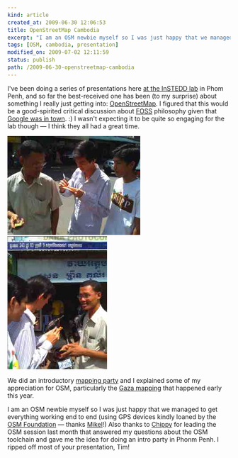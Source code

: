 ```yaml
---
kind: article
created_at: 2009-06-30 12:06:53
title: OpenStreetMap Cambodia
excerpt: "I am an OSM newbie myself so I was just happy that we managed to get everything working end to end..."
tags: [OSM, cambodia, presentation]
modified_on: 2009-07-02 12:11:59
status: publish 
path: /2009-06-30-openstreetmap-cambodia
---
```


I've been doing a series of presentations here <a href="/2009/06/29/sustainable-interaction-design-in-cambodia/">at the InSTEDD lab</a> in Phom Penh, and so far the best-received one has been (to my surprise) about something I really just getting into:  <a href="http://www.openstreetmap.org/">OpenStreetMap</a>. I figured that this would be a good-spirited critical discussion about <a href="http://en.wikipedia.org/wiki/Free_and_open_source_software">FOSS</a> philosophy given that <a href="http://www.phnompenhpost.com/index.php/2009063026788/Business/Google-meeting-held-at-Royal-University.html">Google was in town</a>. :) I wasn't expecting it to be quite so engaging for the lab though &mdash; I think they all had a great time. 

<img src="/images/picture-24-300x223.jpg" alt="taking_notes" title="taking_notes" />

<img src="/images/picture-23-225x300.jpg" alt="smilin" title="smilin" />

We did an introductory <a href="http://wiki.openstreetmap.org/wiki/Mapping_party">mapping party</a> and I explained some of my appreciation for OSM, particularly the <a href="http://wiki.openstreetmap.org/wiki/WikiProject_Palestine_Gaza">Gaza mapping</a> that happened early this year.

I am an OSM newbie myself so I was just happy that we managed to get everything working end to end (using GPS devices kindly loaned by the <a href="http://wiki.openstreetmap.org/index.php/Foundation">OSM Foundation</a> &mdash; thanks <a href="http://brainoff.com/weblog/">Mikel</a>!) Also thanks to <a href="http://thinkwhere.wordpress.com/">Chippy</a> for leading the OSM session last month that answered my questions about the OSM toolchain and gave me the idea for doing an intro party in Phonm Penh. I ripped off most of your presentation, Tim!